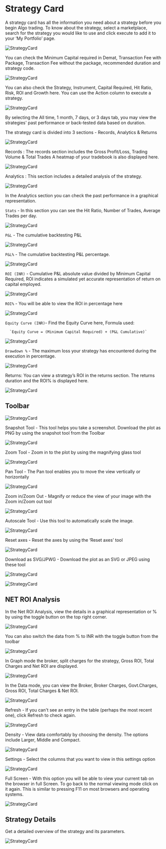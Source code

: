 # Strategy Card

A strategy card has all the information you need about a strategy before you begin Algo trading. To know about the strategy, select a marketplace, search for the strategy you would like to use and click execute to add it to your ‘My Portfolio’ page. 

![StrategyCard](imgs/sc1.png)

You can check the Minimum Capital required in Demat, Transaction Fee with Package, Transaction Fee without the package, recommended duration and strategy code. 

![StrategyCard](imgs/sc2.png)

You can also check the Strategy, Instrument, Capital Required, Hit Ratio, Risk, ROI and Growth here. You can use the Action column to execute a strategy. 

![StrategyCard](imgs/sc3.png)

By selecting the All time, 1 month, 7 days, or 3 days tab, you may view the strategies' past performance or back-tested data based on duration.

The strategy card is divided into 3 sections - Records, Analytics & Returns 

![StrategyCard](imgs/sc_3types.png)

Records : The records section includes the Gross Profit/Loss, Trading Volume & Total Trades 
A heatmap of your tradebook is also displayed here. 

![StrategyCard](imgs/sc_records.png)

Analytics : This section includes a detailed analysis of the strategy.

![StrategyCard](imgs/sc4.png)

In the Analytics section you can check the past performance in a graphical representation. 

`Stats` - In this section you can see the Hit Ratio, Number of Trades, Average Trades per day. 

![StrategyCard](imgs/sc5.png)

`P&L` - The cumulative backtesting P&L

![StrategyCard](imgs/sc6.png)

`P&L%` - The cumulative backtesting P&L percentage. 

![StrategyCard](imgs/sc7.png)

`ROI (INR)` - Cumulative P&L absolute value divided by Minimum Capital Required, ROI indicates a simulated yet accurate representation of return on capital employed.

![StrategyCard](imgs/sc8.png)

`ROI%` - You will be able to view the ROI in percentage here 

![StrategyCard](imgs/sc9.png)

`Equity Curve (INR)`- Find the Equity Curve here, Formula used:   

      `Equity Curve = (Minimum Capital Required) + (P&L Cumulative)`

![StrategyCard](imgs/sc10.png)

`Drawdown %` - The maximum loss your strategy has encountered during the execution in percentage.

![StrategyCard](imgs/sc11.png)

Returns: You can view a strategy’s ROI in the returns section. The returns duration and the ROI% is displayed here. 

![StrategyCard](imgs/sc_returns.png)

## Toolbar

![StrategyCard](imgs/sc12.png)

Snapshot Tool - This tool helps you take a screenshot. Download the plot as PNG by using the snapshot tool from the Toolbar 

![StrategyCard](imgs/sc13.png)

Zoom Tool - Zoom in to the plot by using the magnifying glass tool 

![StrategyCard](imgs/sc14.png)

Pan Tool - The Pan tool enables you to move the view vertically or horizontally

![StrategyCard](imgs/sc15.png)

Zoom in/Zoom Out - Magnify or reduce the view of your image with the Zoom in/Zoom out tool

![StrategyCard](imgs/sc16.png)

Autoscale Tool - Use this tool to automatically scale the image.

![StrategyCard](imgs/sc17.png)

Reset axes - Reset the axes by using the ‘Reset axes’ tool 

![StrategyCard](imgs/sc18.png)

Download as SVG/JPWG - Download the plot as an SVG or JPEG using these tool 

![StrategyCard](imgs/sc19.png)

![StrategyCard](imgs/sc20.png)

## NET ROI Analysis

In the Net ROI Analysis, view the details in a graphical representation or % by using the toggle button on the top right corner. 

![StrategyCard](imgs/sc21.png)

You can also switch the data from % to INR with the toggle button from the toolbar

![StrategyCard](imgs/sc22.png)

In Graph mode the broker, split charges for the strategy, Gross ROI, Total Charges and Net ROI are displayed. 

![StrategyCard](imgs/sc23.png)

In the Data mode, you can view the Broker, Broker Charges, Govt.Charges, Gross ROI, Total Charges & Net ROI. 

![StrategyCard](imgs/sc24.png)

Refresh - If you can't see an entry in the table (perhaps the most recent one), click Refresh to check again.

![StrategyCard](imgs/sc25.png)

Density - View data comfortably by choosing the density. The options include Larger, Middle and Compact.

![StrategyCard](imgs/sc26.png)

Settings - Select the columns that you want to view in this settings option

![StrategyCard](imgs/sc27.png)

Full Screen - With this option you will be able to view your current tab on the browser in full Screen. To go back to the normal viewing mode click on it again. This is similar to pressing F11 on most browsers and operating systems.

![StrategyCard](imgs/sc28.png)

## Strategy Details

Get a detailed overview of the strategy and its parameters. 

![StrategyCard](imgs/sc29.png)
